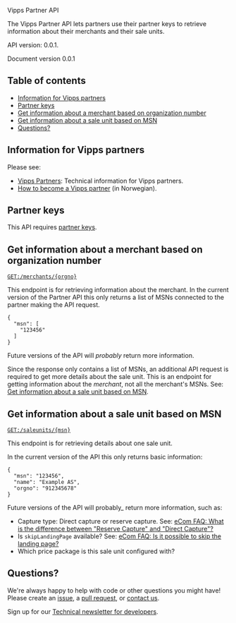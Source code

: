 Vipps Partner API

The Vipps Partner API lets partners use their partner keys to retrieve information
about their merchants and their sale units.

API version: 0.0.1.

Document version 0.0.1

## Table of contents
* [Information for Vipps partners](#information-for-vipps-partners)
* [Partner keys](#partner-keys)
* [Get information about a merchant based on organization number](#get-information-about-a-merchant-based-on-organization-number)
* [Get information about a sale unit based on MSN](#get-information-about-a-sale-unit-based-on-msn)
* [Questions?](#questions)

## Information for Vipps partners

Please see:
* [Vipps Partners](https://github.com/vippsas/vipps-partner): Technical information for Vipps partners.
* [How to become a Vipps partner](https://vipps.no/developer/bli-partner/) (in Norwegian).

## Partner keys

This API requires
[partner keys](https://github.com/vippsas/vipps-partner#partner-keys).

## Get information about a merchant based on organization number

[`GET:/merchants/{orgno}`](https://vippsas.github.io/vipps-partner-api/#/Merchants/getMerchant)

This endpoint is for retrieving information about the merchant.
In the current version of the Partner API this only returns a list of MSNs
connected to the partner making the API request.

```
{
  "msn": [
    "123456"
  ]
}
```

Future versions of the API will _probably_ return more information.

Since the response only contains a list of MSNs, an additional API request is
required to get more details about the sale unit.
This is an endpoint for getting information about the _merchant_, not all the
merchant's MSNs.
See:
[Get information about a sale unit based on MSN](#get-information-about-a-sale-unit-based-on-msn).

## Get information about a sale unit based on MSN

[`GET:/saleunits/{msn}`](https://vippsas.github.io/vipps-partner-api/#/Salesunits/getMSN)

This endpoint is for retrieving details about one sale unit.

In the current version of the API this only returns basic information:

```
{
  "msn": "123456",
  "name": "Example AS",
  "orgno": "912345678"
}
```

Future versions of the API will probably_ return more information, such as:
* Capture type: Direct capture or reserve capture. See:
  [eCom FAQ: What is the difference between "Reserve Capture" and "Direct Capture"?](https://github.com/vippsas/vipps-ecom-api/blob/master/vipps-ecom-api-faq.md#what-is-the-difference-between-reserve-capture-and-direct-capture)
* Is `skipLandingPage` available? See:
  [eCom FAQ: Is it possible to skip the landing page?](https://github.com/vippsas/vipps-ecom-api/blob/master/vipps-ecom-api-faq.md#is-it-possible-to-skip-the-landing-page)
* Which price package is this sale unit configured with?

## Questions?

We're always happy to help with code or other questions you might have!
Please create an [issue](https://github.com/vippsas/vipps-api-api/issues),
a [pull request](https://github.com/vippsas/vipps-part-api/pulls),
or [contact us](https://github.com/vippsas/vipps-developers/blob/master/contact.md).

Sign up for our [Technical newsletter for developers](https://github.com/vippsas/vipps-developers/tree/master/newsletters).
